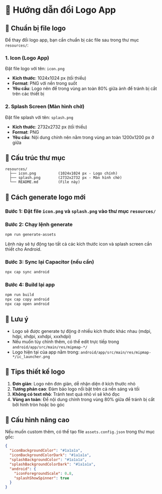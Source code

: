 # 📱 Hướng dẫn đổi Logo App

## 🎯 Chuẩn bị file logo

Để thay đổi logo app, bạn cần chuẩn bị các file sau trong thư mục `resources/`:

### **1. Icon (Logo App)**

Đặt file logo với tên: `icon.png`

- **Kích thước**: 1024x1024 px (tối thiểu)
- **Format**: PNG với nền trong suốt
- **Yêu cầu**: Logo nên để trong vùng an toàn 80% giữa ảnh để tránh bị cắt trên các thiết bị

### **2. Splash Screen (Màn hình chờ)**

Đặt file splash với tên: `splash.png`

- **Kích thước**: 2732x2732 px (tối thiểu)
- **Format**: PNG
- **Yêu cầu**: Nội dung chính nên nằm trong vùng an toàn 1200x1200 px ở giữa

## 📁 Cấu trúc thư mục

```
resources/
  ├── icon.png          (1024x1024 px - Logo chính)
  ├── splash.png        (2732x2732 px - Màn hình chờ)
  └── README.md         (File này)
```

## 🚀 Cách generate logo mới

### **Bước 1**: Đặt file `icon.png` và `splash.png` vào thư mục `resources/`

### **Bước 2**: Chạy lệnh generate

```bash
npm run generate-assets
```

Lệnh này sẽ tự động tạo tất cả các kích thước icon và splash screen cần thiết cho Android.

### **Bước 3**: Sync lại Capacitor (nếu cần)

```bash
npx cap sync android
```

### **Bước 4**: Build lại app

```bash
npm run build
npx cap copy android
npx cap open android
```

## 📝 Lưu ý

- Logo sẽ được generate tự động ở nhiều kích thước khác nhau (mdpi, hdpi, xhdpi, xxhdpi, xxxhdpi)
- Nếu muốn tùy chỉnh thêm, có thể edit trực tiếp trong `android/app/src/main/res/mipmap-*/`
- Logo hiện tại của app nằm trong: `android/app/src/main/res/mipmap-*/ic_launcher.png`

## 🎨 Tips thiết kế logo

1. **Đơn giản**: Logo nên đơn giản, dễ nhận diện ở kích thước nhỏ
2. **Tương phản cao**: Đảm bảo logo nổi bật trên cả nền sáng và tối
3. **Không có text nhỏ**: Tránh text quá nhỏ vì sẽ khó đọc
4. **Vùng an toàn**: Để nội dung chính trong vùng 80% giữa để tránh bị cắt bởi hình tròn hoặc bo góc

## 🔧 Cấu hình nâng cao

Nếu muốn custom thêm, có thể tạo file `assets.config.json` trong thư mục gốc:

```json
{
  "iconBackgroundColor": "#1a1a1a",
  "iconBackgroundColorDark": "#1a1a1a",
  "splashBackgroundColor": "#1a1a1a",
  "splashBackgroundColorDark": "#1a1a1a",
  "android": {
    "iconForegroundScale": 0.8,
    "splashShowSpinner": true
  }
}
```
